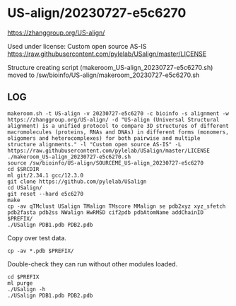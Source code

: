 US-align/20230727-e5c6270
=========================

<https://zhanggroup.org/US-align/>

Used under license:
Custom open source AS-IS
<https://raw.githubusercontent.com/pylelab/USalign/master/LICENSE>

Structure creating script (makeroom_US-align_20230727-e5c6270.sh) moved to /sw/bioinfo/US-align/makeroom_20230727-e5c6270.sh

LOG
---

    makeroom.sh -t US-align -v 20230727-e5c6270 -c bioinfo -s alignment -w https://zhanggroup.org/US-align/ -d "US-align (Universal Structural alignment) is a unified protocol to compare 3D structures of different macromolecules (proteins, RNAs and DNAs) in different forms (monomers, oligomers and heterocomplexes) for both pairwise and multiple structure alignments." -l "Custom open source AS-IS" -L https://raw.githubusercontent.com/pylelab/USalign/master/LICENSE 
    ./makeroom_US-align_20230727-e5c6270.sh 
    source /sw/bioinfo/US-align/SOURCEME_US-align_20230727-e5c6270
    cd $SRCDIR
    ml git/2.34.1 gcc/12.3.0
    git clone https://github.com/pylelab/USalign
    cd USalign/
    git reset --hard e5c6270
    make
    cp -av qTMclust USalign TMalign TMscore MMalign se pdb2xyz xyz_sfetch pdb2fasta pdb2ss NWalign HwRMSD cif2pdb pdbAtomName addChainID $PREFIX/
    ./USalign PDB1.pdb PDB2.pdb 

Copy over test data.

    cp -av *.pdb $PREFIX/

Double-check they can run without other modules loaded.

    cd $PREFIX
    ml purge
    ./USalign -h
    ./USalign PDB1.pdb PDB2.pdb
